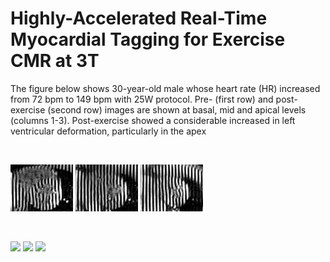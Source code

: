 # Highly-Accelerated Real-Time Myocardial Tagging for Exercise CMR at 3T

The figure below shows 30-year-old male whose heart rate (HR) increased from 72 bpm to 149 bpm with 25W protocol. Pre- (first row) and post-exercise (second row) images are shown at basal, mid and apical levels (columns 1-3). Post-exercise showed a considerable increased in left ventricular deformation, particularly in the apex

<br />

<p float="left">
  <img src='videos/Healthy_PRE-EX_SHAX_RT_TAG_Single_Beat_CS6GAN2_ECG_trigger_-_Reconed-64001-slice1.gif' width=100>
  <img src='videos/Healthy_PRE-EX_SHAX_RT_TAG_Single_Beat_CS6GAN2_ECG_trigger_-_Reconed-64001-slice2.gif' width=100>
  <img src='videos/Healthy_PRE-EX_SHAX_RT_TAG_Single_Beat_CS6GAN2_ECG_trigger_-_Reconed-64001-slice3.gif' width=100>
</p>

<br />

<p float="left">
  <img src='Healthy-POST-EX_SHAX_RT_TAG_Single_Beat_CS6GAN2_ECG_trigger_-_Reconed-101001-slice1.gif' width=100>
  <img src='Healthy-POST-EX_SHAX_RT_TAG_Single_Beat_CS6GAN2_ECG_trigger_-_Reconed-101001-slice2.gif' width=100>
  <img src='Healthy-POST-EX_SHAX_RT_TAG_Single_Beat_CS6GAN2_ECG_trigger_-_Reconed-101001-slice3.gif' width=100>
</p>

<br>



